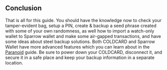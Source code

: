 ## Conclusion
That is all for this guide. You should have the knowledge now to check your tamper-evident bag, setup a PIN, create & backup a seed phrase created with some of your own randomness, as well how to import a watch-only wallet to Sparrow wallet and make some air-gapped transactions, and have some ideas about steel backup solutions. Both COLDCARD and Sparrow Wallet have more advanced features which you can learn about in the [Paranoid](https://www.github.com/econoalchemist/ColdCard-Paranoid/) guide. Be sure to power down your COLDCARD, disconnect it, and secure it in a safe place and keep your backup information in a separate location.   
